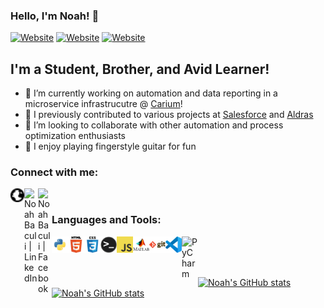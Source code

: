 ### Hello, I'm Noah! 👋

[![Website](https://img.shields.io/website?down_color=red&down_message=Down&label=noahbaculi.com&style=for-the-badge&up_color=green&up_message=Up&url=https%3A%2F%2Fnoahbaculi.com)](https://noahbaculi.com)
[![Website](https://img.shields.io/website?down_color=red&down_message=Down&label=aldras.netlify.com&style=for-the-badge&up_color=green&up_message=Up&url=https%3A%2F%2Faldras.netlify.app)](https://aldras.netlify.com)
[![Website](https://img.shields.io/website?down_color=red&down_message=Down&label=salesforcegalaxy.com&style=for-the-badge&up_color=green&up_message=Up&url=https%3A%2F%2Fsalesforcegalaxy.com)](https://salesforcegalaxy.com)


## I'm a Student, Brother, and Avid Learner!

- :rocket: I’m currently working on automation and data reporting in a microservice infrastrucutre @ [Carium](https://www.go.carium.com/)!
- 🔭 I previously contributed to various projects at [Salesforce](https://www.salesforce.com/) and [Aldras](https://aldras.netlify.com/)
- 👯 I’m looking to collaborate with other automation and process optimization enthusiasts
- 🎸 I enjoy playing fingerstyle guitar for fun


### Connect with me:

[<img align="left" alt="noahbaculi.com" width="22px" src="https://raw.githubusercontent.com/iconic/open-iconic/master/svg/globe.svg" />][website]
[<img align="left" alt="Noah Baculi | LinkedIn" width="22px" src="https://cdn.jsdelivr.net/npm/simple-icons@v3/icons/linkedin.svg" />][linkedin]
[<img align="left" alt="Noah Baculi | Facebook" width="22px" src="https://cdn.jsdelivr.net/npm/simple-icons@v3/icons/facebook.svg" />][facebook]

<br /> 

### Languages and Tools:

[<img align="left" alt="Python" width="26px" src="https://raw.githubusercontent.com/github/explore/80688e429a7d4ef2fca1e82350fe8e3517d3494d/topics/python/python.png" />][python_site]
[<img align="left" alt="HTML5" width="26px" src="https://raw.githubusercontent.com/github/explore/80688e429a7d4ef2fca1e82350fe8e3517d3494d/topics/html/html.png" />][html_site]
[<img align="left" alt="CSS3" width="26px" src="https://raw.githubusercontent.com/github/explore/80688e429a7d4ef2fca1e82350fe8e3517d3494d/topics/css/css.png" />][css_site]
[<img align="left" alt="Terminal" width="26px" src="https://raw.githubusercontent.com/github/explore/80688e429a7d4ef2fca1e82350fe8e3517d3494d/topics/terminal/terminal.png" />][terminal_site]
[<img align="left" alt="JavaScript" width="26px" src="https://raw.githubusercontent.com/github/explore/80688e429a7d4ef2fca1e82350fe8e3517d3494d/topics/javascript/javascript.png" />][js_site]
[<img align="left" alt="MATLAB" width="26px" src="https://raw.githubusercontent.com/github/explore/80688e429a7d4ef2fca1e82350fe8e3517d3494d/topics/matlab/matlab.png" />][matlab_site]
[<img align="left" alt="Git" width="26px" src="https://raw.githubusercontent.com/github/explore/80688e429a7d4ef2fca1e82350fe8e3517d3494d/topics/git/git.png" />][git_site]
[<img align="left" alt="Visual Studio Code" width="26px" src="https://raw.githubusercontent.com/github/explore/80688e429a7d4ef2fca1e82350fe8e3517d3494d/topics/visual-studio-code/visual-studio-code.png" />][vs_code_site]
[<img align="left" alt="PyCharm" width="26px" src="https://upload.wikimedia.org/wikipedia/commons/1/1d/PyCharm_Icon.svg" />][pycharm_site]

<br /> 
<br /> 
<br /> 

 [![Noah's GitHub stats](https://github-readme-stats.vercel.app/api?username=noahbaculi&show_icons=true&hide_border=false&hide=stars,issues&count_private=true)](https://github.com/anuraghazra/github-readme-stats)
 <br>
 [![Noah's GitHub stats](https://github-readme-stats.vercel.app/api/top-langs?username=noahbaculi&show_icons=true&layout=compact&count_private=true&exclude_repo=noahbaculi.github.io)](https://github.com/anuraghazra/github-readme-stats)

<!-- </details> -->

[website]: https://noahbaculi.com
[facebook]: https://facebook.com/noahbaculi
[linkedin]: https://linkedin.com/in/noahbaculi
[python_site]: https://www.python.org/
[html_site]: https://en.wikipedia.org/wiki/HTML5
[css_site]: https://en.wikipedia.org/wiki/CSS
[terminal_site]: https://en.wikipedia.org/wiki/Bash_(Unix_shell)
[js_site]: https://www.javascript.com/
[matlab_site]: https://www.javascript.com/
[git_site]: https://git-scm.com/
[saas_site]: https://en.wikipedia.org/wiki/Software_as_a_service
[vs_code_site]: https://code.visualstudio.com/
[pycharm_site]: https://www.jetbrains.com/pycharm/
